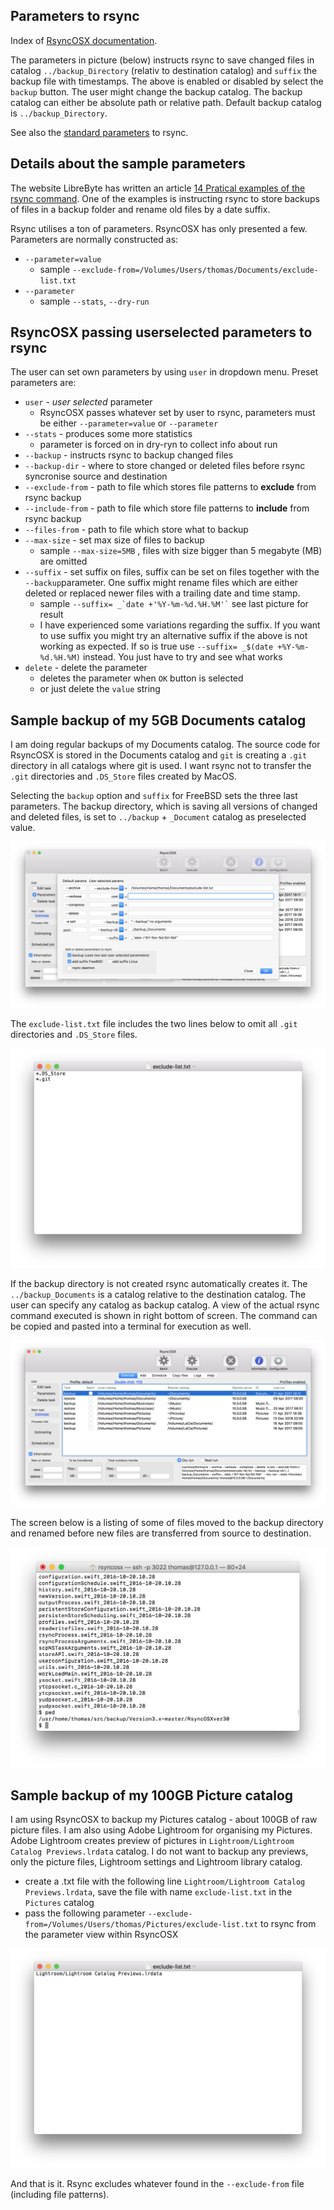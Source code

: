 ## Parameters to rsync

Index of [RsyncOSX documentation](https://rsyncosx.github.io/Documentation/).

The parameters in picture (below) instructs rsync to save changed files in catalog `../backup_Directory` (relativ to destination catalog) and `suffix` the backup file with timestamps. The above is enabled or disabled by select the `backup` button. The user might change the backup catalog. The backup catalog can either be absolute path or relative path. Default backup catalog is `../backup_Directory`.

See also the [standard parameters](RsyncParameters.md) to rsync.

## Details about the sample parameters

The website LibreByte has written an article [14 Pratical examples of the rsync command](http://www.librebyte.net/en/gnulinux/14-practical-examples-of-the-rsync-command/). One of the examples is instructing rsync to store backups of files in a backup folder and rename old files by a date suffix.


Rsync utilises a ton of parameters. RsyncOSX has only presented a few. Parameters are normally constructed as:

- `--parameter=value` 
	- sample `--exclude-from=/Volumes/Users/thomas/Documents/exclude-list.txt`
- `--parameter` 
	- sample `--stats`, `--dry-run`

## RsyncOSX passing userselected parameters to rsync

The user can set own parameters by using `user` in dropdown menu. Preset parameters are:

- `user` - _user selected_ parameter
	- RsyncOSX passes whatever set by user to rsync, parameters must be either `--parameter=value` or `--parameter`
- `--stats` - produces some more statistics
	- parameter is forced on in dry-ryn to collect info about run
- `--backup` - instructs rsync to backup changed files
- `--backup-dir` - where to store changed or deleted files before rsync syncronise source and destination
- `--exclude-from` - path to file which stores file patterns to **exclude** from rsync backup
- `--include-from` - path to file which store file patterns to **include** from rsync backup 
- `--files-from` - path to file which store what to backup
- `--max-size` - set max size of files to backup
	- sample `--max-size=5MB` , files with size bigger than 5 megabyte (MB) are omitted
- `--suffix` - set suffix on files, suffix can be set on files together with the `--backup`parameter. One suffix might rename files which are either deleted or replaced newer files with a trailing date and time stamp.
	- sample <code>--suffix= _\`date +'%Y-%m-%d.%H.%M'`</code> see last picture for result
	- I have experienced some variations regarding the suffix. If you want to use suffix you might try an alternative suffix if the above is not working as expected. If so is true use `--suffix= _$(date +%Y-%m-%d.%H.%M)` instead. You just have to try and see what works 
- `delete` - delete the parameter
	- deletes the parameter when `OK` button is selected
	- or just delete the `value` string

## Sample backup of my 5GB Documents catalog

I am doing regular backups of my Documents catalog. The source code for RsyncOSX is stored in the Documents catalog and `git` is creating a `.git` directory in all catalogs where git is used. I want rsync not to transfer the `.git` directories and `.DS_Store` files created by MacOS.

Selecting the `backup` option and `suffix` for FreeBSD sets the three last parameters. The backup directory, which is saving all versions of changed and deleted files, is set to `../backup` + `_Document` catalog as preselected value. 

![New configurations](screenshots/master/rsync/rsync4.png)

The `exclude-list.txt` file includes the two lines below to omit all `.git` directories and `.DS_Store` files.

![New configurations](screenshots/master/rsync/rsync5.png)

If the backup directory is not created rsync automatically creates it. The `../backup_Documents` is a catalog relative to the destination catalog. The user can specify any catalog as backup catalog. A view of the actual rsync command executed is shown in right bottom of screen. The command can be copied and pasted into a terminal for execution as well. 

![New configurations](screenshots/master/rsync/rsync2.png)


The screen below is a listing of some of files moved to the backup directory and renamed before new files are transferred from source to destination.

![New configurations](screenshots/master/rsync/rsync3.png)

## Sample backup of my 100GB Picture catalog

I am using RsyncOSX to backup my Pictures catalog - about 100GB of raw picture files. I am also using Adobe Lightroom for organising my Pictures. Adobe Lightroom creates preview of pictures in `Lightroom/Lightroom Catalog Previews.lrdata` catalog. I do not want to backup any previews, only the picture files, Lightroom settings and Lightroom library catalog. 

- create a .txt file with the following line `Lightroom/Lightroom Catalog Previews.lrdata`, save the file with name `exclude-list.txt` in the `Pictures` catalog
- pass the following parameter `--exclude-from=/Volumes/Users/thomas/Pictures/exclude-list.txt` to rsync from the parameter view within RsyncOSX

![New configurations](screenshots/master/rsync/rsync6.png)

And that is it. Rsync excludes whatever found in the `--exclude-from` file (including file patterns).

